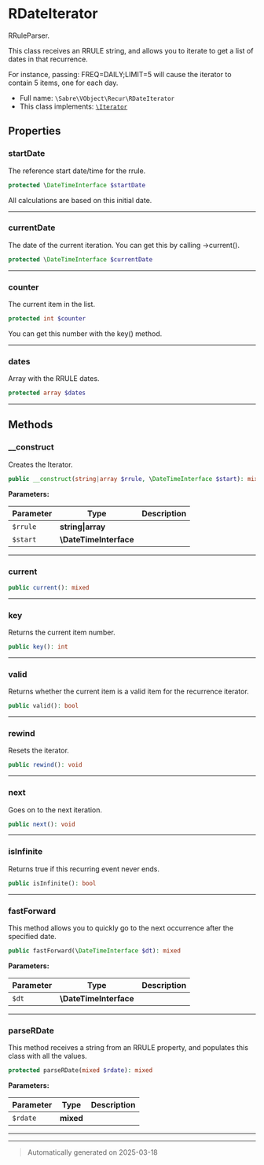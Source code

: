 
# RDateIterator

RRuleParser.

This class receives an RRULE string, and allows you to iterate to get a list
of dates in that recurrence.

For instance, passing: FREQ=DAILY;LIMIT=5 will cause the iterator to contain
5 items, one for each day.

* Full name: `\Sabre\VObject\Recur\RDateIterator`
* This class implements:
[`\Iterator`](../../../Iterator.md)



## Properties


### startDate

The reference start date/time for the rrule.

```php
protected \DateTimeInterface $startDate
```

All calculations are based on this initial date.




***

### currentDate

The date of the current iteration. You can get this by calling
->current().

```php
protected \DateTimeInterface $currentDate
```






***

### counter

The current item in the list.

```php
protected int $counter
```

You can get this number with the key() method.




***

### dates

Array with the RRULE dates.

```php
protected array $dates
```






***

## Methods


### __construct

Creates the Iterator.

```php
public __construct(string|array $rrule, \DateTimeInterface $start): mixed
```








**Parameters:**

| Parameter | Type | Description |
|-----------|------|-------------|
| `$rrule` | **string&#124;array** |  |
| `$start` | **\DateTimeInterface** |  |





***

### current



```php
public current(): mixed
```












***

### key

Returns the current item number.

```php
public key(): int
```












***

### valid

Returns whether the current item is a valid item for the recurrence
iterator.

```php
public valid(): bool
```












***

### rewind

Resets the iterator.

```php
public rewind(): void
```












***

### next

Goes on to the next iteration.

```php
public next(): void
```












***

### isInfinite

Returns true if this recurring event never ends.

```php
public isInfinite(): bool
```












***

### fastForward

This method allows you to quickly go to the next occurrence after the
specified date.

```php
public fastForward(\DateTimeInterface $dt): mixed
```








**Parameters:**

| Parameter | Type | Description |
|-----------|------|-------------|
| `$dt` | **\DateTimeInterface** |  |





***

### parseRDate

This method receives a string from an RRULE property, and populates this
class with all the values.

```php
protected parseRDate(mixed $rdate): mixed
```








**Parameters:**

| Parameter | Type | Description |
|-----------|------|-------------|
| `$rdate` | **mixed** |  |





***


***
> Automatically generated on 2025-03-18
